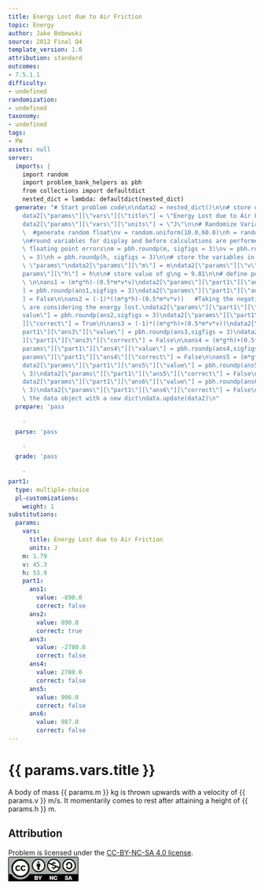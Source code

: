```yaml
---
title: Energy Lost due to Air Friction
topic: Energy
author: Jake Bobowski
source: 2012 Final Q4
template_version: 1.0
attribution: standard
outcomes:
- 7.5.1.1
difficulty:
- undefined
randomization:
- undefined
taxonomy:
- undefined
tags:
- PW
assets: null
server:
  imports: |
    import random
    import problem_bank_helpers as pbh
    from collections import defaultdict
    nested_dict = lambda: defaultdict(nested_dict)
  generate: "# Start problem code\n\ndata2 = nested_dict()\n\n# store units etc\n\
    data2[\"params\"][\"vars\"][\"title\"] = \"Energy Lost due to Air Friction\"\n\
    data2[\"params\"][\"vars\"][\"units\"] = \"J\"\n\n# Randomize Variables\nm = random.uniform(0.50,3.00)\
    \  #generate random float\nv = random.uniform(10.0,60.0)\nh = random.uniform(5.0,100.0)\n\
    \n#round variables for display and before calculations are performed to avoid\
    \ floating point errors\nm = pbh.roundp(m, sigfigs = 3)\nv = pbh.roundp(v, sigfigs\
    \ = 3)\nh = pbh.roundp(h, sigfigs = 3)\n\n# store the variables in the dictionary\
    \ \"params\"\ndata2[\"params\"][\"m\"] = m\ndata2[\"params\"][\"v\"] = v\ndata2[\"\
    params\"][\"h\"] = h\n\n# store value of g\ng = 9.81\n\n# define possible answers.\
    \ \n\nans1 = (m*g*h)-(0.5*m*v*v)\ndata2[\"params\"][\"part1\"][\"ans1\"][\"value\"\
    ] = pbh.roundp(ans1,sigfigs = 3)\ndata2[\"params\"][\"part1\"][\"ans1\"][\"correct\"\
    ] = False\n\nans2 = (-1)*((m*g*h)-(0.5*m*v*v))   #Taking the negative since we\
    \ are considering the energy lost.\ndata2[\"params\"][\"part1\"][\"ans2\"][\"\
    value\"] = pbh.roundp(ans2,sigfigs = 3)\ndata2[\"params\"][\"part1\"][\"ans2\"\
    ][\"correct\"] = True\n\nans3 = (-1)*((m*g*h)+(0.5*m*v*v))\ndata2[\"params\"][\"\
    part1\"][\"ans3\"][\"value\"] = pbh.roundp(ans3,sigfigs = 3)\ndata2[\"params\"\
    ][\"part1\"][\"ans3\"][\"correct\"] = False\n\nans4 = (m*g*h)+(0.5*m*v*v)\ndata2[\"\
    params\"][\"part1\"][\"ans4\"][\"value\"] = pbh.roundp(ans4,sigfigs = 3)\ndata2[\"\
    params\"][\"part1\"][\"ans4\"][\"correct\"] = False\n\nans5 = (m*g*h)-(0.5*m*v)\n\
    data2[\"params\"][\"part1\"][\"ans5\"][\"value\"] = pbh.roundp(ans5,sigfigs =\
    \ 3)\ndata2[\"params\"][\"part1\"][\"ans5\"][\"correct\"] = False\n\nans6 = (m*g*h)+(0.5*m*v)\n\
    data2[\"params\"][\"part1\"][\"ans6\"][\"value\"] = pbh.roundp(ans6,sigfigs =\
    \ 3)\ndata2[\"params\"][\"part1\"][\"ans6\"][\"correct\"] = False\n\n# Update\
    \ the data object with a new dict\ndata.update(data2)\n"
  prepare: 'pass

    '
  parse: 'pass

    '
  grade: 'pass

    '
part1:
  type: multiple-choice
  pl-customizations:
    weight: 1
substitutions:
  params:
    vars:
      title: Energy Lost due to Air Friction
      units: J
    m: 1.79
    v: 45.3
    h: 53.9
    part1:
      ans1:
        value: -890.0
        correct: false
      ans2:
        value: 890.0
        correct: true
      ans3:
        value: -2780.0
        correct: false
      ans4:
        value: 2780.0
        correct: false
      ans5:
        value: 906.0
        correct: false
      ans6:
        value: 987.0
        correct: false
---
```

# {{ params.vars.title }}
A body of mass {{ params.m }} kg is thrown upwards with a velocity of {{ params.v }} m/s.
It momentarily comes to rest after attaining a height of {{ params.h }} m.

## Attribution

Problem is licensed under the [CC-BY-NC-SA 4.0 license](https://creativecommons.org/licenses/by-nc-sa/4.0/).
![The Creative Commons 4.0 license requiring attribution-BY, non-commercial-NC, and share-alike-SA license.](https://raw.githubusercontent.com/firasm/bits/master/by-nc-sa.png)